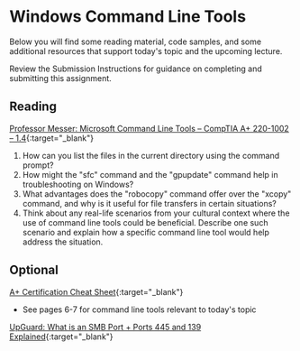 # Windows Command Line Tools

Below you will find some reading material, code samples, and some additional resources that support today's topic and the upcoming lecture.

Review the Submission Instructions for guidance on completing and submitting this assignment.

## Reading

[Professor Messer: Microsoft Command Line Tools – CompTIA A+ 220-1002 – 1.4](https://www.professormesser.com/free-a-plus-training/220-1002/microsoft-command-line-tools/){:target="_blank"}

1. How can you list the files in the current directory using the command prompt?
1. How might the "sfc" command and the "gpupdate" command help in troubleshooting on Windows?
1. What advantages does the "robocopy" command offer over the "xcopy" command, and why is it useful for file transfers in certain situations?
1. Think about any real-life scenarios from your cultural context where the use of command line tools could be beneficial. Describe one such scenario and explain how a specific command line tool would help address the situation.

## Optional

[A+ Certification Cheat Sheet](https://gcit.enschool.org/ourpages/auto/2017/8/2/56105037/220%20901%20Cheat%20Sheet%202017.pdf){:target="_blank"}

- See pages 6-7 for command line tools relevant to today's topic

[UpGuard: What is an SMB Port + Ports 445 and 139 Explained](https://www.upguard.com/blog/smb-port){:target="_blank"}


